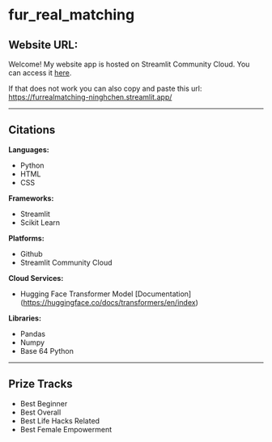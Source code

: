 # fur_real_matching

## Website URL:
Welcome! My website app is hosted on Streamlit Community Cloud.
You can access it [here](https://furrealmatching-ninghchen.streamlit.app/).

If that does not work you can also copy and paste this url: https://furrealmatching-ninghchen.streamlit.app/

---
## Citations
**Languages:**
- Python
- HTML
- CSS

**Frameworks:**
- Streamlit
- Scikit Learn

**Platforms:**
- Github
- Streamlit Community Cloud

**Cloud Services:**
- Hugging Face Transformer Model [Documentation] (https://huggingface.co/docs/transformers/en/index)

**Libraries:**
- Pandas
- Numpy
- Base 64 Python
---
## Prize Tracks
- Best Beginner
- Best Overall
- Best Life Hacks Related
- Best Female Empowerment
